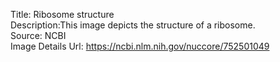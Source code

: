 Title: Ribosome structure\
Description:This image depicts the structure of a ribosome.\
Source: NCBI\
Image Details Url: https://ncbi.nlm.nih.gov/nuccore/752501049